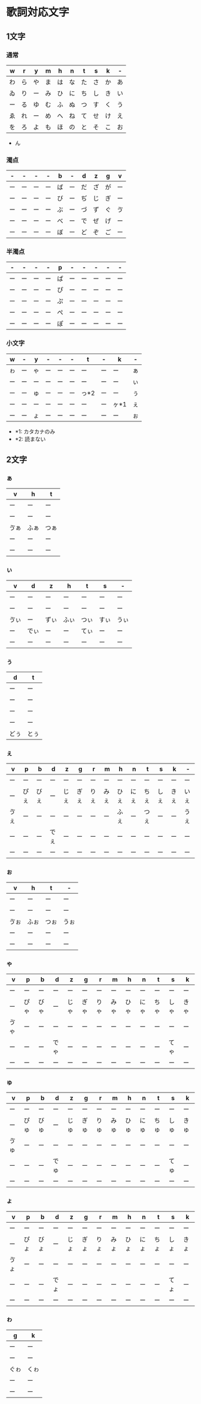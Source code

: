 # 歌詞対応文字

## 1文字

### 通常

| w   | r   | y   | m   | h   | n   | t   | s   | k   | -   |
| --- | --- | --- | --- | --- | --- | --- | --- | --- | --- |
| わ  | ら  | や  | ま  | は  | な  | た  | さ  | か  | あ  |
| ゐ  | り  | ー  | み  | ひ  | に  | ち  | し  | き  | い  |
| ー  | る  | ゆ  | む  | ふ  | ぬ  | つ  | す  | く  | う  |
| ゑ  | れ  | ー  | め  | へ  | ね  | て  | せ  | け  | え  |
| を  | ろ  | よ  | も  | ほ  | の  | と  | そ  | こ  | お  |

- ん

### 濁点

| -   | -   | -   | -   | b   | -   | d   | z   | g   | v   |
| --- | --- | --- | --- | --- | --- | --- | --- | --- | --- |
| ー  | ー  | ー  | ー  | ば  | ー  | だ  | ざ  | が  | ー  |
| ー  | ー  | ー  | ー  | び  | ー  | ぢ  | じ  | ぎ  | ー  |
| ー  | ー  | ー  | ー  | ぶ  | ー  | づ  | ず  | ぐ  | ゔ  |
| ー  | ー  | ー  | ー  | べ  | ー  | で  | ぜ  | げ  | ー  |
| ー  | ー  | ー  | ー  | ぼ  | ー  | ど  | ぞ  | ご  | ー  |

### 半濁点

| -   | -   | -   | -   | p   | -   | -   | -   | -   | -   |
| --- | --- | --- | --- | --- | --- | --- | --- | --- | --- |
| ー  | ー  | ー  | ー  | ぱ  | ー  | ー  | ー  | ー  | ー  |
| ー  | ー  | ー  | ー  | ぴ  | ー  | ー  | ー  | ー  | ー  |
| ー  | ー  | ー  | ー  | ぷ  | ー  | ー  | ー  | ー  | ー  |
| ー  | ー  | ー  | ー  | ぺ  | ー  | ー  | ー  | ー  | ー  |
| ー  | ー  | ー  | ー  | ぽ  | ー  | ー  | ー  | ー  | ー  |

### 小文字

| w   | -   | y   | -   | -   | -   | t     | -   | k     | -   |
| --- | --- | --- | --- | --- | --- | ----- | --- | ----- | --- |
| ゎ  | ー  | ゃ  | ー  | ー  | ー  | ー    | ー  | ー    | ぁ  |
| ー  | ー  | ー  | ー  | ー  | ー  | ー    | ー  | ー    | ぃ  |
| ー  | ー  | ゅ  | ー  | ー  | ー  | っ\*2 | ー  | ー    | ぅ  |
| ー  | ー  | ー  | ー  | ー  | ー  | ー    | ー  | ヶ\*1 | ぇ  |
| ー  | ー  | ょ  | ー  | ー  | ー  | ー    | ー  | ー    | ぉ  |

- \*1: カタカナのみ
- \*2: 読まない

## 2文字

### ぁ

| v    | h    | t    |
| ---- | ---- | ---- |
| ー   | ー   | ー   |
| ー   | ー   | ー   |
| ゔぁ | ふぁ | つぁ |
| ー   | ー   | ー   |
| ー   | ー   | ー   |

### ぃ

| v    | d    | z    | h    | t    | s    | -    |
| ---- | ---- | ---- | ---- | ---- | ---- | ---- |
| ー   | ー   | ー   | ー   | ー   | ー   | ー   |
| ー   | ー   | ー   | ー   | ー   | ー   | ー   |
| ゔぃ | ー   | ずぃ | ふぃ | つぃ | すぃ | うぃ |
| ー   | でぃ | ー   | ー   | てぃ | ー   | ー   |
| ー   | ー   | ー   | ー   | ー   | ー   | ー   |

### ぅ

| d    | t    |
| ---- | ---- |
| ー   | ー   |
| ー   | ー   |
| ー   | ー   |
| ー   | ー   |
| どぅ | とぅ |

### ぇ

| v    | p    | b    | d    | z    | g    | r    | m    | h    | n    | t    | s    | k    | -    |
| ---- | ---- | ---- | ---- | ---- | ---- | ---- | ---- | ---- | ---- | ---- | ---- | ---- | ---- |
| ー   | ー   | ー   | ー   | ー   | ー   | ー   | ー   | ー   | ー   | ー   | ー   | ー   | ー   |
| ー   | ぴぇ | びぇ | ー   | じぇ | ぎぇ | りぇ | みぇ | ひぇ | にぇ | ちぇ | しぇ | きぇ | いぇ |
| ゔぇ | ー   | ー   | ー   | ー   | ー   | ー   | ー   | ふぇ | ー   | つぇ | ー   | ー   | うぇ |
| ー   | ー   | ー   | でぇ | ー   | ー   | ー   | ー   | ー   | ー   | ー   | ー   | ー   | ー   |
| ー   | ー   | ー   | ー   | ー   | ー   | ー   | ー   | ー   | ー   | ー   | ー   | ー   | ー   |

### ぉ

| v    | h    | t    | -    |
| ---- | ---- | ---- | ---- |
| ー   | ー   | ー   | ー   |
| ー   | ー   | ー   | ー   |
| ゔぉ | ふぉ | つぉ | うぉ |
| ー   | ー   | ー   | ー   |
| ー   | ー   | ー   | ー   |

### ゃ

| v    | p    | b    | d    | z    | g    | r    | m    | h    | n    | t    | s    | k    |
| ---- | ---- | ---- | ---- | ---- | ---- | ---- | ---- | ---- | ---- | ---- | ---- | ---- |
| ー   | ー   | ー   | ー   | ー   | ー   | ー   | ー   | ー   | ー   | ー   | ー   | ー   |
| ー   | ぴゃ | びゃ | ー   | じゃ | ぎゃ | りゃ | みゃ | ひゃ | にゃ | ちゃ | しゃ | きゃ |
| ゔゃ | ー   | ー   | ー   | ー   | ー   | ー   | ー   | ー   | ー   | ー   | ー   | ー   |
| ー   | ー   | ー   | でゃ | ー   | ー   | ー   | ー   | ー   | ー   | ー   | てゃ | ー   |
| ー   | ー   | ー   | ー   | ー   | ー   | ー   | ー   | ー   | ー   | ー   | ー   | ー   |

### ゅ

| v    | p    | b    | d    | z    | g    | r    | m    | h    | n    | t    | s    | k    |
| ---- | ---- | ---- | ---- | ---- | ---- | ---- | ---- | ---- | ---- | ---- | ---- | ---- |
| ー   | ー   | ー   | ー   | ー   | ー   | ー   | ー   | ー   | ー   | ー   | ー   | ー   |
| ー   | ぴゅ | びゅ | ー   | じゅ | ぎゅ | りゅ | みゅ | ひゅ | にゅ | ちゅ | しゅ | きゅ |
| ゔゅ | ー   | ー   | ー   | ー   | ー   | ー   | ー   | ー   | ー   | ー   | ー   | ー   |
| ー   | ー   | ー   | でゅ | ー   | ー   | ー   | ー   | ー   | ー   | ー   | てゅ | ー   |
| ー   | ー   | ー   | ー   | ー   | ー   | ー   | ー   | ー   | ー   | ー   | ー   | ー   |

### ょ

| v    | p    | b    | d    | z    | g    | r    | m    | h    | n    | t    | s    | k    |
| ---- | ---- | ---- | ---- | ---- | ---- | ---- | ---- | ---- | ---- | ---- | ---- | ---- |
| ー   | ー   | ー   | ー   | ー   | ー   | ー   | ー   | ー   | ー   | ー   | ー   | ー   |
| ー   | ぴょ | びょ | ー   | じょ | ぎょ | りょ | みょ | ひょ | にょ | ちょ | しょ | きょ |
| ゔょ | ー   | ー   | ー   | ー   | ー   | ー   | ー   | ー   | ー   | ー   | ー   | ー   |
| ー   | ー   | ー   | でょ | ー   | ー   | ー   | ー   | ー   | ー   | ー   | てょ | ー   |
| ー   | ー   | ー   | ー   | ー   | ー   | ー   | ー   | ー   | ー   | ー   | ー   | ー   |

### ゎ

| g    | k    |
| ---- | ---- |
| ー   | ー   |
| ー   | ー   |
| ぐゎ | くゎ |
| ー   | ー   |
| ー   | ー   |
